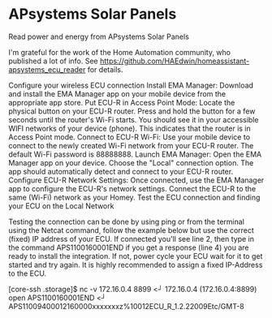 # APsystems Solar Panels

Read power and energy from APsystems Solar Panels

I'm grateful for the work of the Home Automation community, who published a lot of info.
See https://github.com/HAEdwin/homeassistant-apsystems_ecu_reader for details.

Configure your wireless ECU connection
Install EMA Manager: Download and install the EMA Manager app on your mobile device from the appropriate app store.
Put ECU-R in Access Point Mode: Locate the physical button on your ECU-R router. 
Press and hold the button for a few seconds until the router's Wi-Fi starts. 
You should see it in your accessible WIFI networks of your device (phone). This indicates that the router is in Access Point mode.
Connect to ECU-R Wi-Fi: Use your mobile device to connect to the newly created Wi-Fi network from your ECU-R router. 
The default Wi-Fi password is 88888888.
Launch EMA Manager: Open the EMA Manager app on your device. Choose the "Local" connection option. 
The app should automatically detect and connect to your ECU-R router.
Configure ECU-R Network Settings: Once connected, use the EMA Manager app to configure the ECU-R's network settings. 
Connect the ECU-R to the same (Wi-Fi) network as your Homey.
Test the ECU connection and finding your ECU on the Local Network

Testing the connection can be done by using ping or from the terminal using the Netcat command, follow the example below but use the correct (fixed) IP address of your ECU. 
If connected you'll see line 2, then type in the command APS1100160001END if you get a response (line 4) you are ready to install the integration. 
If not, power cycle your ECU wait for it to get started and try again. It is highly recommended to assign a fixed IP-Address to the ECU.

[core-ssh .storage]$ nc -v 172.16.0.4 8899 <┘
172.16.0.4 (172.16.0.4:8899) open
APS1100160001END <┘
APS11009400012160000xxxxxxxz%10012ECU_R_1.2.22009Etc/GMT-8

